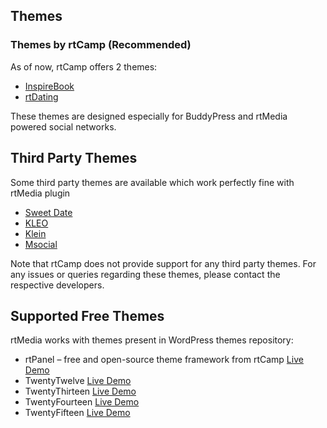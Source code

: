 ## Themes

### Themes by rtCamp (Recommended)

As of now, rtCamp offers 2 themes:

* [InspireBook](https://rtcamp.com/products/inspirebook)
* [rtDating](https://rtcamp.com/products/rtdating)

These themes are designed especially for BuddyPress and rtMedia powered social networks.


## Third Party Themes

Some third party themes are available which work perfectly fine with rtMedia plugin

* [Sweet Date](http://rt.cx/sweetdate)
* [KLEO](http://rt.cx/kleo)
* [Klein](http://rt.cx/klein)
* [Msocial](http://rt.cx/msocial)

Note that rtCamp does not provide support for any third party themes. For any issues or queries regarding these themes, please contact the respective developers.

## Supported Free Themes

rtMedia works with themes present in WordPress themes repository:

* rtPanel – free and open-source theme framework from rtCamp [Live Demo](http://demo.rtcamp.com/rtmedia/?theme=rtPanel)
* TwentyTwelve [Live Demo](http://demo.rtcamp.com/rtmedia/?theme=Twenty%20Twelve)
* TwentyThirteen [Live Demo](http://demo.rtcamp.com/rtmedia/?theme=Twenty%20Thirteen)
* TwentyFourteen [Live Demo](http://demo.rtcamp.com/rtmedia/?theme=Twenty%20Fourteen)
* TwentyFifteen [Live Demo](http://demo.rtcamp.com/rtmedia/?theme=Twenty%20Fifteen)
